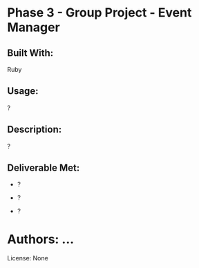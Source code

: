 # Phase 3 - Group Project - Event Manager


## Built With:
 Ruby

## Usage:
  ?


## Description:
?
## Deliverable Met:
 
 - ?

 - ?

 - ?


# Authors: ...
License: None